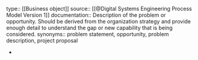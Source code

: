 type:: [[Business object]]
source:: [[@Digital Systems Engineering Process Model Version 1]]
documentation:: Description of the problem or opportunity. Should be derived from the organization strategy and provide enough detail to understand the gap or new capability that is being considered.
synonyms:: problem statement, opportunity, problem description, project proposal

-